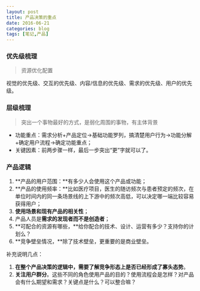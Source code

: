 ```yaml
---
layout: post
title: 产品决策的重点
date: 2016-06-21
categories: blog
tags: [笔记,产品]
---
```


### 优先级梳理

> 资源优化配置

视觉的优先级、交互的优先级、内容/信息的优先级、需求的优先级、用户的优先级。

### 层级梳理

> 突出一个事物最好的方式，是弱化周围的事物，有主体背景

* 功能重点：需求分析+产品定位->基础功能罗列，搞清楚用户行为->功能分解+确定用户流程->确定功能重点；
* 关键因素：前两步骤一样，最后一步突出“更”字就可以了。

### 产品逻辑

1. **产品的用户范围：**有多少人会使用这个产品或功能；
2. **产品的使用频率：**比如医疗项目，医生的随访频次与患者预定的频次，在单位时间内的同一条场景线的上下游中的频次高低，可以决定哪一端比较容易获得用户；
3. **使用场景和现有产品的相关性**；
4. 产品人员是**需求的发现者而不是创造者**；
5. **可配合的资源有哪些，**给你配合的技术、设计、运营有多少？支持你的计划么？
6. **竞争壁垒情况，**除了技术壁垒，更重要的是商业壁垒。

补充说明几点：

1. **在整个产品决策的逻辑中，需要了解竞争形态上是否已经形成了寡头态势**。
2. **关注用户群分**。这些不同的角色使用产品的目的？使用流程会是怎样？对产品会有什么期望和需求？关键点是什么？可以整合嘛？